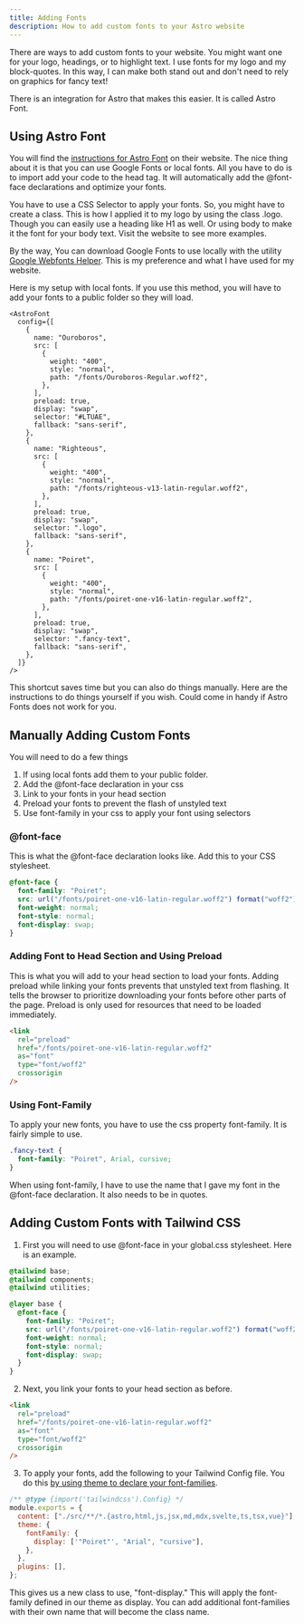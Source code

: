```yaml
---
title: Adding Fonts
description: How to add custom fonts to your Astro website
---
```


There are ways to add custom fonts to your website. You might want one for your logo, headings, or to highlight text. I use fonts for my logo and my block-quotes. In this way, I can make both stand out and don't need to rely on graphics for fancy text!

There is an integration for Astro that makes this easier. It is called Astro Font.

## Using Astro Font

You will find the [instructions for Astro Font](https://www.launchfa.st/features/astro-font) on their website. The nice thing about it is that you can use Google Fonts or local fonts. All you have to do is to import add your code to the head tag. It will automatically add the @font-face declarations and optimize your fonts.

You have to use a CSS Selector to apply your fonts. So, you might have to create a class. This is how I applied it to my logo by using the class .logo. Though you can easily use a heading like H1 as well. Or using body to make it the font for your body text. Visit the website to see more examples.

By the way, You can download Google Fonts to use locally with the utility [Google Webfonts Helper](https://gwfh.mranftl.com/fonts). This is my preference and what I have used for my website.

Here is my setup with local fonts. If you use this method, you will have to add your fonts to a public folder so they will load.

```astro
<AstroFont
  config={[
    {
      name: "Ouroboros",
      src: [
        {
          weight: "400",
          style: "normal",
          path: "/fonts/Ouroboros-Regular.woff2",
        },
      ],
      preload: true,
      display: "swap",
      selector: "#LTUAE",
      fallback: "sans-serif",
    },
    {
      name: "Righteous",
      src: [
        {
          weight: "400",
          style: "normal",
          path: "/fonts/righteous-v13-latin-regular.woff2",
        },
      ],
      preload: true,
      display: "swap",
      selector: ".logo",
      fallback: "sans-serif",
    },
    {
      name: "Poiret",
      src: [
        {
          weight: "400",
          style: "normal",
          path: "/fonts/poiret-one-v16-latin-regular.woff2",
        },
      ],
      preload: true,
      display: "swap",
      selector: ".fancy-text",
      fallback: "sans-serif",
    },
  ]}
/>
```

This shortcut saves time but you can also do things manually. Here are the instructions to do things yourself if you wish. Could come in handy if Astro Fonts does not work for you.

## Manually Adding Custom Fonts

You will need to do a few things

1. If using local fonts add them to your public folder.
2. Add the @font-face declaration in your css
3. Link to your fonts in your head section
4. Preload your fonts to prevent the flash of unstyled text
5. Use font-family in your css to apply your font using selectors

### @font-face

This is what the @font-face declaration looks like. Add this to your CSS stylesheet.

```css
@font-face {
  font-family: "Poiret";
  src: url("/fonts/poiret-one-v16-latin-regular.woff2") format("woff2");
  font-weight: normal;
  font-style: normal;
  font-display: swap;
}
```

### Adding Font to Head Section and Using Preload

This is what you will add to your head section to load your fonts. Adding preload while linking your fonts prevents that unstyled text from flashing. It tells the browser to prioritize downloading your fonts before other parts of the page. Preload is only used for resources that need to be loaded immediately.

```html
<link
  rel="preload"
  href="/fonts/poiret-one-v16-latin-regular.woff2"
  as="font"
  type="font/woff2"
  crossorigin
/>
```

### Using Font-Family

To apply your new fonts, you have to use the css property font-family. It is fairly simple to use.

```css
.fancy-text {
  font-family: "Poiret", Arial, cursive;
}
```

When using font-family, I have to use the name that I gave my font in the @font-face declaration. It also needs to be in quotes.

## Adding Custom Fonts with Tailwind CSS

1. First you will need to use @font-face in your global.css stylesheet. Here is an example.

```css
@tailwind base;
@tailwind components;
@tailwind utilities;

@layer base {
  @font-face {
    font-family: "Poiret";
    src: url("/fonts/poiret-one-v16-latin-regular.woff2") format("woff2");
    font-weight: normal;
    font-style: normal;
    font-display: swap;
  }
}
```

2. Next, you link your fonts to your head section as before.

```html
<link
  rel="preload"
  href="/fonts/poiret-one-v16-latin-regular.woff2"
  as="font"
  type="font/woff2"
  crossorigin
/>
```

3. To apply your fonts, add the following to your Tailwind Config file. You do this [by using theme to declare your font-families](https://tailwindcss.com/docs/font-family#using-custom-values).

```js
/** @type {import('tailwindcss').Config} */
module.exports = {
  content: ["./src/**/*.{astro,html,js,jsx,md,mdx,svelte,ts,tsx,vue}"],
  theme: {
    fontFamily: {
      display: ['"Poiret"', "Arial", "cursive"],
    },
  },
  plugins: [],
};
```

This gives us a new class to use, "font-display." This will apply the font-family defined in our theme as display. You can add additional font-families with their own name that will become the class name.
